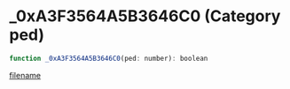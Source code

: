 # _0xA3F3564A5B3646C0 (Category ped)

```js
function _0xA3F3564A5B3646C0(ped: number): boolean
```

[filename](_0xA3F3564A5B3646C0_m.md ':include')